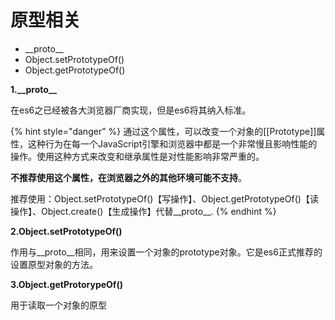 # 原型相关

* \_\_proto\_\_
* Object.setPrototypeOf\(\)
* Object.getPrototypeOf\(\)

**1.\_\_proto\_\_**

在es6之已经被各大浏览器厂商实现，但是es6将其纳入标准。

{% hint style="danger" %}
通过这个属性，可以改变一个对象的\[\[Prototype\]\]属性，这种行为在每一个JavaScript引擎和浏览器中都是一个非常慢且影响性能的操作。使用这种方式来改变和继承属性是对性能影响非常严重的。

**不推荐使用这个属性，在浏览器之外的其他环境可能不支持**。

推荐使用：Object.setPrototypeOf\(\)【写操作】、Object.getPrototypeOf\(\)【读操作】、Object.create\(\)【生成操作】代替\_\_proto\_\_.
{% endhint %}

**2.Object.setPrototypeOf\(\)**

作用与\_\_proto\_\_相同，用来设置一个对象的prototype对象。它是es6正式推荐的设置原型对象的方法。

**3.Object.getProtorypeOf\(\)**

用于读取一个对象的原型

